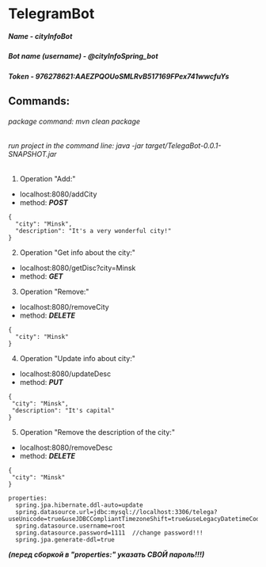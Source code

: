 # TelegramBot

  ##### Name - **cityInfoBot**
      
  ##### Bot name (username) - **@cityInfoSpring_bot** 
  
  ##### Token - **976278621:AAEZPQOUoSMLRvB517169FPex741wwcfuYs**
  
## Commands:
  
  ###### package command: _mvn clean package_
  ###### run project in the command line: _java -jar target/TelegaBot-0.0.1-SNAPSHOT.jar_
  
  1. Operation "Add:"	
   + localhost:8080/addCity
   + method: ***POST*** 
  ```
  {
    "city": "Minsk",
    "description": "It's a very wonderful city!"
  }
  ```
    
  2. Operation "Get info about the city:"
   + localhost:8080/getDisc?city=Minsk
   + method: ***GET***
     
  3. Operation "Remove:"
   + localhost:8080/removeCity
   + method: ***DELETE***
  ```
  {
    "city": "Minsk"
  }
  ``` 
  4. Operation "Update info about city:"
   + localhost:8080/updateDesc
   + method: ***PUT***
  ```
  {
   "city": "Minsk",
   "description": "It's capital"
  }
  ``` 
  5. Operation "Remove the description of the city:"
   + localhost:8080/removeDesc
   + method: ***DELETE***
  ```
  {
   "city": "Minsk"
  }
  ``` 
    
    properties:
      spring.jpa.hibernate.ddl-auto=update
      spring.datasource.url=jdbc:mysql://localhost:3306/telega?useUnicode=true&useJDBCCompliantTimezoneShift=true&useLegacyDatetimeCode=false&serverTimezone=UTC
      spring.datasource.username=root
      spring.datasource.password=1111  //change password!!!
      spring.jpa.generate-ddl=true
      
 ***(перед сборкой в "properties:" указать СВОЙ пароль!!!)***
